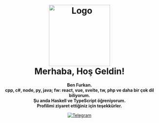 <h1 align="center">
  <br>
  <img src="https://te.legra.ph/file/3fc47ac30d89895a213f3.jpg" alt="Logo" width="200">
  <br>
  Merhaba, Hoş Geldin!
  <br>
</h1>

<p align="center">
  <b>Ben Furkan.</b><br>
  <b>cpp, c#, node, py, java; fw: react, vue, svelte, tw, php ve daha bir çok dil biliyorum.</b><br>
  <b>Şu anda Haskell ve TypeScript öğreniyorum.</b><br>
  <b>Profilimi ziyaret ettiğiniz için teşekkürler.</b>
</p>

<p align="center">
  <a href="https://t.me/JesusOrj">
    <img alt="Telegram" src="https://img.shields.io/badge/-Telegram-2CA5E0?style=for-the-badge&logo=telegram&logoColor=white">
  </a>
</p>
